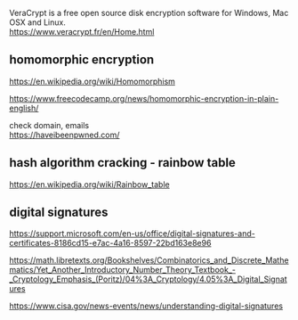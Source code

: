 VeraCrypt is a free open source disk encryption software for Windows, Mac OSX and Linux. \
https://www.veracrypt.fr/en/Home.html

## homomorphic encryption 
https://en.wikipedia.org/wiki/Homomorphism

https://www.freecodecamp.org/news/homomorphic-encryption-in-plain-english/


check domain, emails \
https://haveibeenpwned.com/

## hash algorithm cracking - rainbow table
https://en.wikipedia.org/wiki/Rainbow_table

## digital signatures
https://support.microsoft.com/en-us/office/digital-signatures-and-certificates-8186cd15-e7ac-4a16-8597-22bd163e8e96

https://math.libretexts.org/Bookshelves/Combinatorics_and_Discrete_Mathematics/Yet_Another_Introductory_Number_Theory_Textbook_-_Cryptology_Emphasis_(Poritz)/04%3A_Cryptology/4.05%3A_Digital_Signatures

https://www.cisa.gov/news-events/news/understanding-digital-signatures
